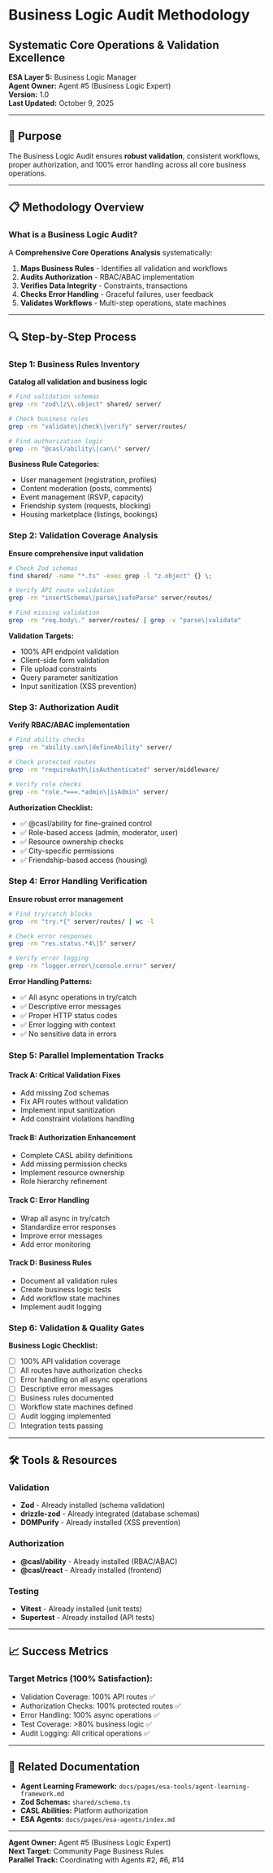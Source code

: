 # Business Logic Audit Methodology
## Systematic Core Operations & Validation Excellence

**ESA Layer 5:** Business Logic Manager  
**Agent Owner:** Agent #5 (Business Logic Expert)  
**Version:** 1.0  
**Last Updated:** October 9, 2025

---

## 🎯 Purpose

The Business Logic Audit ensures **robust validation**, consistent workflows, proper authorization, and 100% error handling across all core business operations.

---

## 📋 Methodology Overview

### What is a Business Logic Audit?

A **Comprehensive Core Operations Analysis** systematically:

1. **Maps Business Rules** - Identifies all validation and workflows
2. **Audits Authorization** - RBAC/ABAC implementation
3. **Verifies Data Integrity** - Constraints, transactions
4. **Checks Error Handling** - Graceful failures, user feedback
5. **Validates Workflows** - Multi-step operations, state machines

---

## 🔍 Step-by-Step Process

### Step 1: Business Rules Inventory
**Catalog all validation and business logic**

```bash
# Find validation schemas
grep -rn "zod\|z\\.object" shared/ server/

# Check business rules
grep -rn "validate\|check\|verify" server/routes/

# Find authorization logic
grep -rn "@casl/ability\|can\(" server/
```

**Business Rule Categories:**
- User management (registration, profiles)
- Content moderation (posts, comments)
- Event management (RSVP, capacity)
- Friendship system (requests, blocking)
- Housing marketplace (listings, bookings)

### Step 2: Validation Coverage Analysis
**Ensure comprehensive input validation**

```bash
# Check Zod schemas
find shared/ -name "*.ts" -exec grep -l "z.object" {} \;

# Verify API route validation
grep -rn "insertSchema\|parse\|safeParse" server/routes/

# Find missing validation
grep -rn "req.body\." server/routes/ | grep -v "parse\|validate"
```

**Validation Targets:**
- 100% API endpoint validation
- Client-side form validation
- File upload constraints
- Query parameter sanitization
- Input sanitization (XSS prevention)

### Step 3: Authorization Audit
**Verify RBAC/ABAC implementation**

```bash
# Find ability checks
grep -rn "ability.can\|defineAbility" server/

# Check protected routes
grep -rn "requireAuth\|isAuthenticated" server/middleware/

# Verify role checks
grep -rn "role.*===.*admin\|isAdmin" server/
```

**Authorization Checklist:**
- ✅ @casl/ability for fine-grained control
- ✅ Role-based access (admin, moderator, user)
- ✅ Resource ownership checks
- ✅ City-specific permissions
- ✅ Friendship-based access (housing)

### Step 4: Error Handling Verification
**Ensure robust error management**

```bash
# Find try/catch blocks
grep -rn "try.*{" server/routes/ | wc -l

# Check error responses
grep -rn "res.status.*4\|5" server/

# Verify error logging
grep -rn "logger.error\|console.error" server/
```

**Error Handling Patterns:**
- ✅ All async operations in try/catch
- ✅ Descriptive error messages
- ✅ Proper HTTP status codes
- ✅ Error logging with context
- ✅ No sensitive data in errors

### Step 5: Parallel Implementation Tracks

#### Track A: Critical Validation Fixes
- Add missing Zod schemas
- Fix API routes without validation
- Implement input sanitization
- Add constraint violations handling

#### Track B: Authorization Enhancement
- Complete CASL ability definitions
- Add missing permission checks
- Implement resource ownership
- Role hierarchy refinement

#### Track C: Error Handling
- Wrap all async in try/catch
- Standardize error responses
- Improve error messages
- Add error monitoring

#### Track D: Business Rules
- Document all validation rules
- Create business logic tests
- Add workflow state machines
- Implement audit logging

### Step 6: Validation & Quality Gates

**Business Logic Checklist:**
- [ ] 100% API validation coverage
- [ ] All routes have authorization checks
- [ ] Error handling on all async operations
- [ ] Descriptive error messages
- [ ] Business rules documented
- [ ] Workflow state machines defined
- [ ] Audit logging implemented
- [ ] Integration tests passing

---

## 🛠️ Tools & Resources

### Validation
- **Zod** - Already installed (schema validation)
- **drizzle-zod** - Already integrated (database schemas)
- **DOMPurify** - Already installed (XSS prevention)

### Authorization
- **@casl/ability** - Already installed (RBAC/ABAC)
- **@casl/react** - Already installed (frontend)

### Testing
- **Vitest** - Already installed (unit tests)
- **Supertest** - Already installed (API tests)

---

## 📈 Success Metrics

### Target Metrics (100% Satisfaction):
- Validation Coverage: 100% API routes ✅
- Authorization Checks: 100% protected routes ✅
- Error Handling: 100% async operations ✅
- Test Coverage: >80% business logic ✅
- Audit Logging: All critical operations ✅

---

## 🔗 Related Documentation

- **Agent Learning Framework:** `docs/pages/esa-tools/agent-learning-framework.md`
- **Zod Schemas:** `shared/schema.ts`
- **CASL Abilities:** Platform authorization
- **ESA Agents:** `docs/pages/esa-agents/index.md`

---

**Agent Owner:** Agent #5 (Business Logic Expert)  
**Next Target:** Community Page Business Rules  
**Parallel Track:** Coordinating with Agents #2, #6, #14
